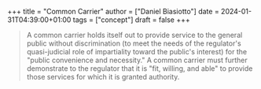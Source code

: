 +++
title = "Common Carrier"
author = ["Daniel Biasiotto"]
date = 2024-01-31T04:39:00+01:00
tags = ["concept"]
draft = false
+++

> A common carrier holds itself out to provide service to the general public without discrimination (to meet the needs of the regulator's quasi-judicial role of impartiality toward the public's interest) for the "public convenience and necessity." A common carrier must further demonstrate to the regulator that it is "fit, willing, and able" to provide those services for which it is granted authority.
